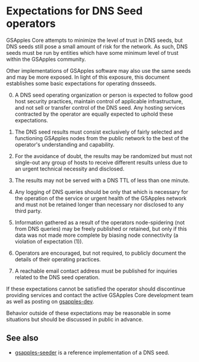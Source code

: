 Expectations for DNS Seed operators
====================================

GSApples Core attempts to minimize the level of trust in DNS seeds,
but DNS seeds still pose a small amount of risk for the network.
As such, DNS seeds must be run by entities which have some minimum
level of trust within the GSApples community.

Other implementations of GSApples software may also use the same
seeds and may be more exposed. In light of this exposure, this
document establishes some basic expectations for operating dnsseeds.

0. A DNS seed operating organization or person is expected to follow good
host security practices, maintain control of applicable infrastructure,
and not sell or transfer control of the DNS seed. Any hosting services
contracted by the operator are equally expected to uphold these expectations.

1. The DNS seed results must consist exclusively of fairly selected and
functioning GSApples nodes from the public network to the best of the
operator's understanding and capability.

2. For the avoidance of doubt, the results may be randomized but must not
single-out any group of hosts to receive different results unless due to an
urgent technical necessity and disclosed.

3. The results may not be served with a DNS TTL of less than one minute.

4. Any logging of DNS queries should be only that which is necessary
for the operation of the service or urgent health of the GSApples
network and must not be retained longer than necessary nor disclosed
to any third party.

5. Information gathered as a result of the operators node-spidering
(not from DNS queries) may be freely published or retained, but only
if this data was not made more complete by biasing node connectivity
(a violation of expectation (1)).

6. Operators are encouraged, but not required, to publicly document the
details of their operating practices.

7. A reachable email contact address must be published for inquiries
related to the DNS seed operation.

If these expectations cannot be satisfied the operator should
discontinue providing services and contact the active GSApples
Core development team as well as posting on
[gsapples-dev](https://groups.google.com/forum/#!forum/gsapples-dev).

Behavior outside of these expectations may be reasonable in some
situations but should be discussed in public in advance.

See also
----------
- [gsapples-seeder](https://github.com/pooler/gsapples-seeder) is a reference implementation of a DNS seed.
